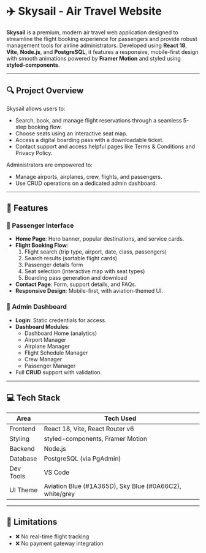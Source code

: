# ✈️ Skysail - Air Travel Website

**Skysail** is a premium, modern air travel web application designed to streamline the flight booking experience for passengers and provide robust management tools for airline administrators. Developed using **React 18**, **Vite**, **Node.js**, and **PostgreSQL**, it features a responsive, mobile-first design with smooth animations powered by **Framer Motion** and styled using **styled-components**.

---

## 🔍 Project Overview

Skysail allows users to:

- Search, book, and manage flight reservations through a seamless 5-step booking flow.
- Choose seats using an interactive seat map.
- Access a digital boarding pass with a downloadable ticket.
- Contact support and access helpful pages like Terms & Conditions and Privacy Policy.

Administrators are empowered to:

- Manage airports, airplanes, crew, flights, and passengers.
- Use CRUD operations on a dedicated admin dashboard.

---

## 🎯 Features

### 👤 Passenger Interface

- **Home Page**: Hero banner, popular destinations, and service cards.
- **Flight Booking Flow**:
  1. Flight search (trip type, airport, date, class, passengers)
  2. Search results (sortable flight cards)
  3. Passenger details form
  4. Seat selection (interactive map with seat types)
  5. Boarding pass generation and download
- **Contact Page**: Form, support details, and FAQs.
- **Responsive Design**: Mobile-first, with aviation-themed UI.

### 🔐 Admin Dashboard

- **Login**: Static credentials for access.
- **Dashboard Modules**:
  - Dashboard Home (analytics)
  - Airport Manager
  - Airplane Manager
  - Flight Schedule Manager
  - Crew Manager
  - Passenger Manager
- Full **CRUD** support with validation.

---

## 💻 Tech Stack

| Area        | Tech Used                              |
|-------------|-----------------------------------------|
| Frontend    | React 18, Vite, React Router v6         |
| Styling     | styled-components, Framer Motion        |
| Backend     | Node.js                                 |
| Database    | PostgreSQL (via PgAdmin)                |
| Dev Tools   | VS Code                                 |
| UI Theme    | Aviation Blue (#1A365D), Sky Blue (#0A66C2), white/grey |

---

## 🚫 Limitations

- ❌ No real-time flight tracking
- ❌ No payment gateway integration

